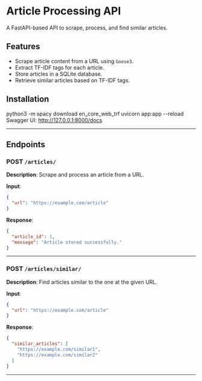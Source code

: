 # Article Processing API

A FastAPI-based API to scrape, process, and find similar articles.

## Features
- Scrape article content from a URL using `Goose3`.
- Extract TF-IDF tags for each article.
- Store articles in a SQLite database.
- Retrieve similar articles based on TF-IDF tags.

## Installation

python3 -m spacy download en_core_web_trf
uvicorn app:app --reload
Swagger UI: http://127.0.0.1:8000/docs

---

## **Endpoints**

### **POST `/articles/`**
**Description**: Scrape and process an article from a URL.

**Input**:
```json
{
  "url": "https://example.com/article"
}
```

**Response**:
```json
{
  "article_id": 1,
  "message": "Article stored successfully."
}
```

---

### **POST `/articles/similar/`**
**Description**: Find articles similar to the one at the given URL.

**Input**:
```json
{
  "url": "https://example.com/article"
}
```

**Response**:
```json
{
  "similar_articles": [
    "https://example.com/similar1",
    "https://example.com/similar2"
  ]
}
```

--- 
